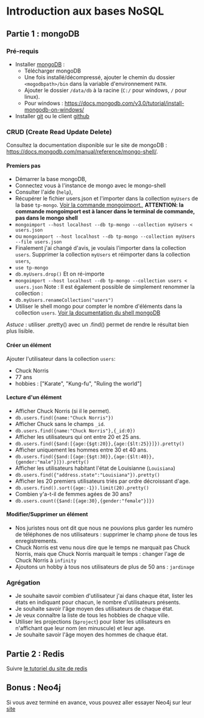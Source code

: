 # Introduction aux bases NoSQL

## Partie 1 : mongoDB

### Pré-requis

- Installer [mongoDB](http://www.mongodb.org/) :
    + Télécharger mongoDB
    + Une fois installé/décompressé, ajouter le chemin du dossier `<mogodbpath>/bin` dans la variable d'environnement `PATH`.
    + Ajouter le dossier `/data/db` à la racine (`C:/` pour windows, `/` pour linux).
    + Pour windows : https://docs.mongodb.com/v3.0/tutorial/install-mongodb-on-windows/
- Installer [git](http://git-scm.com/) ou le client [github](http://github.com)

### CRUD (Create Read Update Delete)

Consultez la documentation disponible sur le site de mongoDB : https://docs.mongodb.com/manual/reference/mongo-shell/.

#### Premiers pas

- Démarrer la base mongoDB,
- Connectez vous à l'instance de mongo avec le mongo-shell
- Consulter l'aide (`help`),
- Récupérer le fichier users.json et l'importer dans la collection `myUsers` de la base `tp-mongo`. [Voir la commande mongoimport.](http://docs.mongodb.org/manual/reference/program/mongoimport/),
**ATTENTION: la commande mongoimport est à lancer dans le terminal de commande, pas dans le mongo shell**
- `mongoimport --host localhost --db tp-mongo --collection myUsers < users.json`
- ou `mongoimport --host localhost --db tp-mongo --collection myUsers --file users.json`
- Finalement j'ai changé d'avis, je voulais l'importer dans la collection `users`. Supprimer la collection `myUsers` et réimporter dans la collection `users`,
- `use tp-mongo`
- `db.myUsers.drop()`
Et on ré-importe
- `mongoimport --host localhost --db tp-mongo --collection users < users.json`
Note : Il est également possible de simplement renommer la collection :
- `db.myUsers.renameCollection("users")`
- Utiliser le shell mongo pour compter le nombre d'éléments dans la collection `users`. [Voir la documentation du shell mongoDB](http://docs.mongodb.org/manual/reference/method/)

*Astuce* : utiliser .pretty() avec un .find() permet de rendre le résultat bien plus lisible.

#### Créer un élément

Ajouter l'utilisateur dans la collection `users`:
- Chuck Norris
- 77 ans
- hobbies : ["Karate", "Kung-fu", "Ruling the world"]

#### Lecture d'un élément

- Afficher Chuck Norris (si il le permet).
- `db.users.find({name:"Chuck Norris"})`
- Afficher Chuck sans le champs `_id`.
- `db.users.find({name:"Chuck Norris"},{_id:0})`
- Afficher les utilisateurs qui ont entre 20 et 25 ans.
- `db.users.find({$and:[{age:{$gt:20}},{age:{$lt:25}}]}).pretty()`
- Afficher uniquement les hommes entre 30 et 40 ans.
- `db.users.find({$and:[{age:{$gt:30}},{age:{$lt:40}},{gender:"male"}]}).pretty()`
- Afficher les utilisateurs habitant l'état de Louisianne (`Louisiana`)
- `db.users.find({"address.state":"Louisiana"}).pretty()`
- Afficher les 20 premiers utilisateurs triés par ordre décroissant d'age.
- `db.users.find().sort({age:-1}).limit(20).pretty()`
- Combien y'a-t-il de femmes agées de 30 ans?
- `db.users.count({$and:[{age:30},{gender:"female"}]})`

#### Modifier/Supprimer un élément

- Nos juristes nous ont dit que nous ne pouvions plus garder les numéro de téléphones de nos utilisateurs : supprimer le champ `phone` de tous les enregistrements.
- Chuck Norris est venu nous dire que le temps ne marquait pas Chuck Norris, mais que Chuck Norris marquait le temps : changer l'age de Chuck Norris à `infinity`
- Ajoutons un hobby à tous nos utilisateurs de plus de 50 ans : `jardinage`


### Agrégation


- Je souhaite savoir combien d'utilisateur j'ai dans chaque état, lister les états en indiquant pour chacun, le nombre d'utilisateurs présents.
- Je souhaite savoir l'âge moyen des utilisateurs de chaque état.
- Je veux connaître la liste de tous les hobbies de chaque ville.
- Utiliser les projections (`$project`) pour lister les utilisateurs en n'affichant que leur nom (en minuscule) et leur age.
- Je souhaite savoir l'âge moyen des hommes de chaque état.

## Partie 2 : Redis
Suivre [le tutoriel du site de redis](http://try.redis.io/)

## Bonus : Neo4j
Si vous avez terminé en avance, vous pouvez aller essayer Neo4j sur leur [site](http://www.neo4j.org/learn/try)
